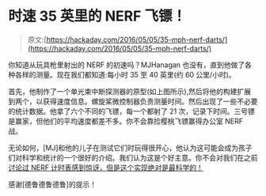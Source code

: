 # 时速 35 英里的 NERF 飞镖！

> 原文:[https://hackaday.com/2016/05/05/35-mph-nerf-darts/](https://hackaday.com/2016/05/05/35-mph-nerf-darts/)

你知道从玩具枪里射出的 NERF 的初速吗？MJHanagan 也没有，直到他做了各种各样的测量。现在我们都知道:每小时 35 至 40 英里(约 60 公里/小时)。

首先，他制作了一个单光束中断探测器的原型(如上图所示),然后将他的构建扩展到两个，以获得速度信息。螺旋桨微控制器负责测量时间。然后出现了一些不必要的统计数据。他拿了六个不同的飞镖，每一个都射了 21 次，记录下时间。三号镖是赢家，但他们的平均速度都差不多。你不会靠捡樱桃飞镖赢得办公室 NERF 战。

无论如何，[MJ]和他的儿子在测试它们时玩得很开心，他认为这可能会成为孩子们对科学和统计的一个很好的介绍。我们认为这是个好主意。你不会对我们在之前[讨论过 NERF 计时表感到惊讶，但是这个实现绝对是最科学的！](http://forums.parallax.com/discussion/164104/nerf-gun-chronograph-how-fast-is-a-nerf-dart)

感谢[德鲁德鲁德鲁]的提示！
